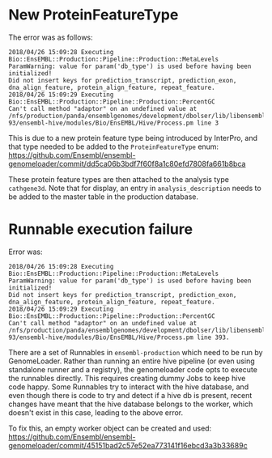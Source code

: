 New ProteinFeatureType
======================

The error was as follows:
```
2018/04/26 15:09:28 Executing Bio::EnsEMBL::Production::Pipeline::Production::MetaLevels
ParamWarning: value for param('db_type') is used before having been initialized!
Did not insert keys for prediction_transcript, prediction_exon, dna_align_feature, protein_align_feature, repeat_feature.
2018/04/26 15:09:29 Executing Bio::EnsEMBL::Production::Pipeline::Production::PercentGC
Can't call method "adaptor" on an undefined value at /nfs/production/panda/ensemblgenomes/development/dbolser/lib/libensembl-93/ensembl-hive/modules/Bio/EnsEMBL/Hive/Process.pm line 3
```

This is due to a new protein feature type being introduced by InterPro, and that type needed to be added to the `ProteinFeatureType` enum:
https://github.com/Ensembl/ensembl-genomeloader/commit/dd5ca06b3bdf7f60f8a1c80efd7808fa661b8bca

These protein feature types are then attached to the analysis type `cathgene3d`. Note that for display, an entry in `analysis_description` needs to be added to the master table in the production database.

Runnable execution failure
==========================

Error was:
```
2018/04/26 15:09:28 Executing Bio::EnsEMBL::Production::Pipeline::Production::MetaLevels
ParamWarning: value for param('db_type') is used before having been initialized!
Did not insert keys for prediction_transcript, prediction_exon, dna_align_feature, protein_align_feature, repeat_feature.
2018/04/26 15:09:29 Executing Bio::EnsEMBL::Production::Pipeline::Production::PercentGC
Can't call method "adaptor" on an undefined value at /nfs/production/panda/ensemblgenomes/development/dbolser/lib/libensembl-93/ensembl-hive/modules/Bio/EnsEMBL/Hive/Process.pm line 393.
```

There are a set of Runnables in `ensembl-production` which need to be run by GenomeLoader. Rather than running an entire hive pipeline (or even using standalone runner and a registry), the genomeloader code opts to execute the runnables directly. This requires creating dummy Jobs to keep hive code happy. Some Runnables try to interact with the hive database, and even though there is code to try and detect if a hive db is present, recent changes have meant that the hive database belongs to the worker, which doesn't exist in this case, leading to the above error.

To fix this, an empty worker object can be created and used:
https://github.com/Ensembl/ensembl-genomeloader/commit/45151bad2c57e52ea773141f16ebcd3a3b33689c
